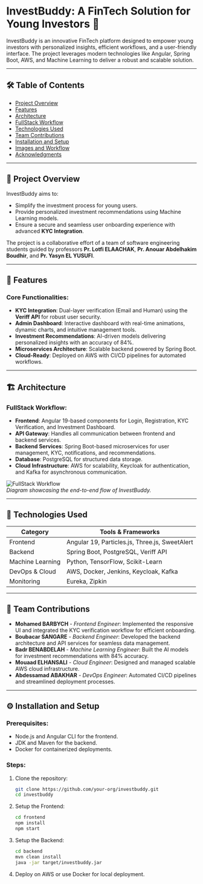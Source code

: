 # InvestBuddy: A FinTech Solution for Young Investors 🚀

InvestBuddy is an innovative FinTech platform designed to empower young investors with personalized insights, efficient workflows, and a user-friendly interface. The project leverages modern technologies like Angular, Spring Boot, AWS, and Machine Learning to deliver a robust and scalable solution.

---

## 🛠 Table of Contents

- [Project Overview](#project-overview)
- [Features](#features)
- [Architecture](#architecture)
- [FullStack Workflow](#fullstack-workflow)
- [Technologies Used](#technologies-used)
- [Team Contributions](#team-contributions)
- [Installation and Setup](#installation-and-setup)
- [Images and Workflow](#images-and-workflow)
- [Acknowledgments](#acknowledgments)

---

## 🌟 Project Overview

InvestBuddy aims to:
- Simplify the investment process for young users.
- Provide personalized investment recommendations using Machine Learning models.
- Ensure a secure and seamless user onboarding experience with advanced **KYC Integration**.

The project is a collaborative effort of a team of software engineering students guided by professors **Pr. Lotfi ELAACHAK**, **Pr. Anouar Abdelhakim Boudhir**, and **Pr. Yasyn EL YUSUFI**.

---

## 🔑 Features

### Core Functionalities:
- **KYC Integration**: Dual-layer verification (Email and Human) using the **Veriff API** for robust user security.
- **Admin Dashboard**: Interactive dashboard with real-time animations, dynamic charts, and intuitive management tools.
- **Investment Recommendations**: AI-driven models delivering personalized insights with an accuracy of 84%.
- **Microservices Architecture**: Scalable backend powered by Spring Boot.
- **Cloud-Ready**: Deployed on AWS with CI/CD pipelines for automated workflows.

---

## 🏗 Architecture

### FullStack Workflow:
- **Frontend**: Angular 19-based components for Login, Registration, KYC Verification, and Investment Dashboard.
- **API Gateway**: Handles all communication between frontend and backend services.
- **Backend Services**: Spring Boot-based microservices for user management, KYC, notifications, and recommendations.
- **Database**: PostgreSQL for structured data storage.
- **Cloud Infrastructure**: AWS for scalability, Keycloak for authentication, and Kafka for asynchronous communication.

![FullStack Workflow](https://via.placeholder.com/1000x500.png)  
*Diagram showcasing the end-to-end flow of InvestBuddy.*

---

## 🧰 Technologies Used

| **Category**      | **Tools & Frameworks**                          |
|--------------------|------------------------------------------------|
| Frontend           | Angular 19, Particles.js, Three.js, SweetAlert |
| Backend            | Spring Boot, PostgreSQL, Veriff API           |
| Machine Learning   | Python, TensorFlow, Scikit-Learn              |
| DevOps & Cloud     | AWS, Docker, Jenkins, Keycloak, Kafka         |
| Monitoring         | Eureka, Zipkin                                |

---

## 🤝 Team Contributions

- **Mohamed BARBYCH** - *Frontend Engineer*: Implemented the responsive UI and integrated the KYC verification workflow for efficient onboarding.
- **Boubacar SANGARE** - *Backend Engineer*: Developed the backend architecture and API services for seamless data management.
- **Badr BENABDELAH** - *Machine Learning Engineer*: Built the AI models for investment recommendations with 84% accuracy.
- **Mouaad ELHANSALI** - *Cloud Engineer*: Designed and managed scalable AWS cloud infrastructure.
- **Abdessamad ABAKHAR** - *DevOps Engineer*: Automated CI/CD pipelines and streamlined deployment processes.

---

## ⚙️ Installation and Setup

### Prerequisites:
- Node.js and Angular CLI for the frontend.
- JDK and Maven for the backend.
- Docker for containerized deployments.

### Steps:
1. Clone the repository:
   ```bash
   git clone https://github.com/your-org/investbuddy.git
   cd investbuddy

2. Setup the Frontend:
   ```bash
   cd frontend
   npm install
   npm start

3. Setup the Backend:
   ```bash
   cd backend
   mvn clean install
   java -jar target/investbuddy.jar

4. Deploy on AWS or use Docker for local deployment.

